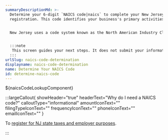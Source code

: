 ```yaml
---
summaryDescriptionMd: >-
  Determine your 6-digit `NAICS code|naics` to complete your New Jersey tax
  registration. This code identifies your business's primary activities.


  New Jersey uses a code system known as the North American Industry Classification System (NAICS).


  :::note
   This screen guides your next steps. It does not submit your information for registration.
  :::
urlSlug: naics-code-determination
displayname: naics-code-determination
name: Determine Your NAICS Code
id: determine-naics-code
---
```


${naicsCodeLookupComponent}

:::largeCallout{ showHeader="true" headerText="Why do I need a NAICS code?" calloutType="informational" amountIconText="" filingTypeIconText="" frequencyIconText="" phoneIconText="" emailIconText="" }

To [register for NJ state taxes and employer purposes](/tasks/register-for-taxes).

:::
